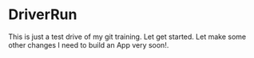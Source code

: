 # DriverRun
This is just a test drive of my git training. 
Let get started. Let make some other changes
I need to build an App very soon!.
